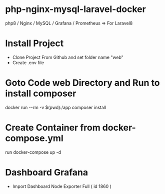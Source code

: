 # php-nginx-mysql-laravel-docker
 php8 / Nginx / MySQL / Grafana / Prometheus => For Laravel8 

# Install Project  
- Clone Project From Github and set folder name "web"
- Create .env file
# Goto Code web Directory and Run to install composer
docker run --rm -v $(pwd):/app composer install
# Create Container from docker-compose.yml
run docker-compose up -d
# Dashboard Grafana
- Import Dashboard Node Exporter Full ( id 1860 )
